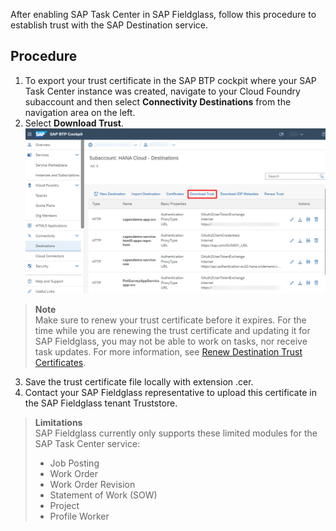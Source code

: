 After enabling SAP Task Center in SAP Fieldglass, follow this procedure to establish trust with the SAP Destination service.

## Procedure

1. To export your trust certificate in the SAP BTP cockpit where your SAP Task Center instance was created, navigate to your Cloud Foundry subaccount and then select **Connectivity Destinations** from the navigation area on the left.
2. Select **Download Trust**.  
  ![Establish Trust 1](images/E1.png)
 
>**Note**  
>Make sure to renew your trust certificate before it expires. For the time while you are renewing the trust certificate and updating it for SAP Fieldglass, you may not be able to work on tasks, nor receive task updates. For more information, see [Renew Destination Trust Certificates](https://help.sap.com/viewer/08cbda59b4954e93abb2ec85f1db399d/Cloud/en-US/8080abf7d2cf4918802aa86e955ffc8b.html).
 
3. Save the trust certificate file locally with extension .cer.
4. Contact your SAP Fieldglass representative to upload this certificate in the SAP Fieldglass tenant Truststore.

>**Limitations**  
>SAP Fieldglass currently only supports these limited modules for the SAP Task Center service:  
>* Job Posting
>* Work Order
>* Work Order Revision
>* Statement of Work (SOW)
>* Project
>* Profile Worker
